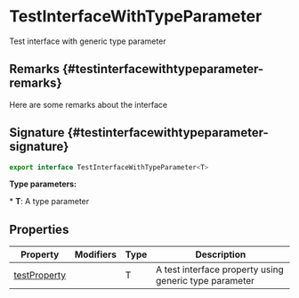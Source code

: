 
# TestInterfaceWithTypeParameter

Test interface with generic type parameter

## Remarks {#testinterfacewithtypeparameter-remarks}

Here are some remarks about the interface

## Signature {#testinterfacewithtypeparameter-signature}

```typescript
export interface TestInterfaceWithTypeParameter<T> 
```
<b>Type parameters:</b> 

\* <b>T</b>: A type parameter


## Properties

|  Property | Modifiers | Type | Description |
|  --- | --- | --- | --- |
|  [testProperty](docs/simple-suite-test/testinterfacewithtypeparameter-testproperty-propertysignature) |  | T | A test interface property using generic type parameter |

